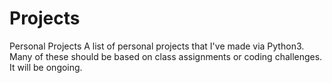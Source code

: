 # Projects
Personal Projects
A list of personal projects that I've made via Python3. Many of these should be based on class assignments or coding challenges. It will be ongoing.
